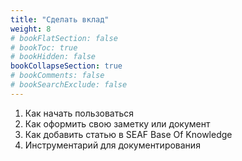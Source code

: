 ```yaml
---
title: "Сделать вклад"
weight: 8
# bookFlatSection: false
# bookToc: true
# bookHidden: false
bookCollapseSection: true
# bookComments: false
# bookSearchExclude: false
---
```


1. Как начать пользоваться
2. Как оформить свою заметку или документ
3. Как добавить статью в SEAF Base Of Knowledge
4. Инструментарий для документирования